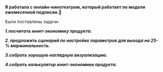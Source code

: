 **Я работала с онлайн-кинотеатром, который работает по модели ежемесячной подписки.🎥**

Были поставлены задачи:

***1.посчитать юнит-экономику продукта.***

***2. предложить сценарий по настройке параметров для выхода на 25-% маржинальность.***

***3.собрать хорошую наглядную визуализацию.***

***4.собрать калькулятор юнит-экономики продукта.***
